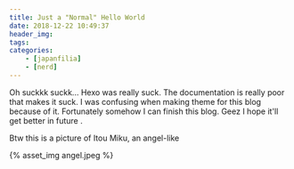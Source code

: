 ```yaml
---
title: Just a "Normal" Hello World
date: 2018-12-22 10:49:37
header_img:
tags:
categories:
	- [japanfilia]
	- [nerd]
---
```

Oh suckkk suckk... Hexo was really suck. The documentation is really poor that makes it suck. I was confusing when making theme for this blog because of it. Fortunately somehow I can finish this blog. Geez I hope it'll get better in future .

Btw this is a picture of Itou Miku, an angel-like <span class="fas fa-heart"></span>
<div class="has-text-centered">
{% asset_img angel.jpeg %}
</div>

